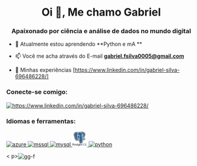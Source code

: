 <h1 align="center">Oi 👋, Me chamo Gabriel</h1>
<h3 align="center">Apaixonado por ciência e análise de dados no mundo digital</h3>

- 🌱 Atualmente estou aprendendo **Python e mA **

- 📫 Você me acha através do E-mail **gabriel.fsilva0005@gmail.com**

- 📄 Minhas experiências [https://www.linkedin.com/in/gabriel-silva-696486228/]

<h3 align="left">Conecte-se comigo:</h3>
<p align="left">
<a href="https:// linkedin.com/in/https://www.linkedin.com/in/gabriel-silva-696486228/" target="blank"><img align="center" src="https://raw.githubusercontent.com /rahuldkjain/github-profile-readme-generator/master/src/images/icons/Social/linked-in-alt.svg" alt="https://www.linkedin.com/in/gabriel-silva-696486228/ " height="30" width="40" /></a>
</p>

<h3 align="left">Idiomas e ferramentas:</h3>
<p align="left"> <a href=" https://azure.microsoft.com/en-in/" target="_blank" rel="noreferrer"> <img src="https://www.vectorlogo.zone/logos/microsoft_azure/microsoft_azure-icon.svg " alt="azure" width="40" height="40"/> </a> <a href="https://www.microsoft.com/en-us/sql-server" target="_blank" rel="noreferrer"> <img src="https://www.svgrepo.com/show/303229/microsoft-sql-server-logo.svg" alt="mssql" width="40" height="40" /> </a> <a href="https://www.mysql.com/" target="_blank" rel="noreferrer"> <img src="https://raw.githubusercontent.com/devicons/ devicon/master/icons/mysql/mysql-original-wordmark.svg" alt="mysql" width="40" height="40"/> </a> <a href="https://www.postgresql. org" target="_blank" rel="noreferrer"> <img src="https://raw.githubusercontent.com/devicons/devicon/master/icons/postgresql/postgresql-original-wordmark.svg" alt="postgresql " width="40" height="40"/> </a> <a href="https://www.python.org" target="_blank" rel="noreferrer"> <img src="https: //raw.githubusercontent.com/devicons/devicon/master/icons/python/python-original.svg" alt="python" width="40" height="40"/> </a> </p>

< p><img align="center" src="https://github-readme-stats.vercel.app/api/top-langs?username=gg-f&show_icons=true&locale=en&layout=compact" alt="gg-f" /></p>


<!--
**gg-f/gg-f** is a ✨ _special_ ✨ repository because its `README.md` (this file) appears on your GitHub profile.

Here are some ideas to get you started:

- 🔭 I’m currently working on ...
- 🌱 I’m currently learning ...
- 👯 I’m looking to collaborate on ...
- 🤔 I’m looking for help with ...
- 💬 Ask me about ...
- 📫 How to reach me: ...
- 😄 Pronouns: ...
- ⚡ Fun fact: ...
-->
